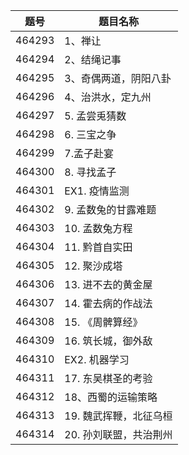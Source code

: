| 题号 | 题目名称 |
| --- | --- |
| 464293 | 1、禅让 |
| 464294 | 2、结绳记事 |
| 464295 | 3、奇偶两道，阴阳八卦 |
| 464296 | 4、治洪水，定九州 |
| 464297 | 5. 孟尝兎猜数 |
| 464298 | 6. 三宝之争 |
| 464299 | 7.孟子赴宴 |
| 464300 | 8. 寻找孟子 |
| 464301 | EX1. 疫情监测 |
| 464302 | 9. 孟数兔的甘露难题 |
| 464303 | 10. 孟数兔方程 |
| 464304 | 11. 黔首自实田 |
| 464305 | 12. 聚沙成塔 |
| 464306 | 13. 进不去的黄金屋 |
| 464307 | 14. 霍去病的作战法 |
| 464308 | 15. 《周髀算经》 |
| 464309 | 16. 筑长城，御外敌 |
| 464310 | EX2. 机器学习 |
| 464311 | 17. 东吴棋圣的考验 |
| 464312 | 18、西蜀的运输策略 |
| 464313 | 19. 魏武挥鞭，北征乌桓 |
| 464314 | 20. 孙刘联盟，共治荆州 |
